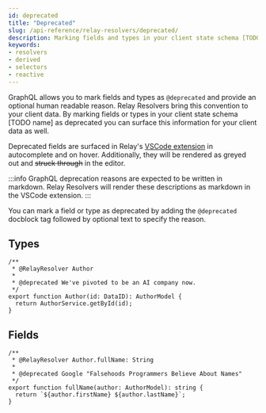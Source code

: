 ```yaml
---
id: deprecated
title: "Deprecated"
slug: /api-reference/relay-resolvers/deprecated/
description: Marking fields and types in your client state schema [TODO name as @deprecated
keywords:
- resolvers
- derived
- selectors
- reactive
---
```


GraphQL allows you to mark fields and types as `@deprecated` and provide an optional human readable reason. Relay Resolvers bring this convention to your client data. By marking fields or types in your client state schema [TODO name] as deprecated you can surface this information for your client data as well.

Deprecated fields are surfaced in Relay's [VSCode extension](https://relay.dev/docs/editor-support/) in autocomplete and on hover. Additionally, they will be rendered as greyed out and ~~struck through~~ in the editor.

:::info
GraphQL deprecation reasons are expected to be written in markdown. Relay Resolvers will render these descriptions as markdown in the VSCode extension.
:::

You can mark a field or type as deprecated by adding the `@deprecated` docblock tag followed by optional text to specify the reason.

## Types

```tsx
/**
 * @RelayResolver Author
 * 
 * @deprecated We've pivoted to be an AI company now.
 */
export function Author(id: DataID): AuthorModel {
  return AuthorService.getById(id);
}
```

## Fields

```tsx
/**
 * @RelayResolver Author.fullName: String
 * 
 * @deprecated Google "Falsehoods Programmers Believe About Names"
 */
export function fullName(author: AuthorModel): string {
  return `${author.firstName} ${author.lastName}`;
}
```